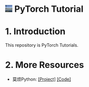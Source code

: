 [<img height="23" src="https://github.com/lh9171338/Outline/blob/master/icon.jpg"/>](https://github.com/lh9171338/Outline) PyTorch Tutorial
===

# 1. Introduction

This repository is PyTorch Tutorials.

# 2. More Resources

- 莫烦Python: [[Project]](https://mofanpy.com/tutorials/machine-learning/torch/) [[Code]](https://github.com/MorvanZhou/PyTorch-Tutorial)

